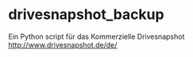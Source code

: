 drivesnapshot_backup
====================

Ein Python script für das Kommerzielle Drivesnapshot http://www.drivesnapshot.de/de/
